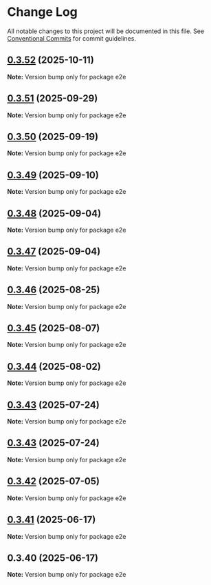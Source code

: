 # Change Log

All notable changes to this project will be documented in this file.
See [Conventional Commits](https://conventionalcommits.org) for commit guidelines.

## [0.3.52](https://github.com/hyperweb-io/interchain-kit/compare/e2e@0.3.51...e2e@0.3.52) (2025-10-11)

**Note:** Version bump only for package e2e

## [0.3.51](https://github.com/hyperweb-io/interchain-kit/compare/e2e@0.3.50...e2e@0.3.51) (2025-09-29)

**Note:** Version bump only for package e2e

## [0.3.50](https://github.com/hyperweb-io/interchain-kit/compare/e2e@0.3.49...e2e@0.3.50) (2025-09-19)

**Note:** Version bump only for package e2e

## [0.3.49](https://github.com/hyperweb-io/interchain-kit/compare/e2e@0.3.48...e2e@0.3.49) (2025-09-10)

**Note:** Version bump only for package e2e

## [0.3.48](https://github.com/hyperweb-io/interchain-kit/compare/e2e@0.3.47...e2e@0.3.48) (2025-09-04)

**Note:** Version bump only for package e2e

## [0.3.47](https://github.com/hyperweb-io/interchain-kit/compare/e2e@0.3.46...e2e@0.3.47) (2025-09-04)

**Note:** Version bump only for package e2e

## [0.3.46](https://github.com/hyperweb-io/interchain-kit/compare/e2e@0.3.45...e2e@0.3.46) (2025-08-25)

**Note:** Version bump only for package e2e

## [0.3.45](https://github.com/cosmology-tech/interchain-kit/compare/e2e@0.3.44...e2e@0.3.45) (2025-08-07)

**Note:** Version bump only for package e2e

## [0.3.44](https://github.com/cosmology-tech/interchain-kit/compare/e2e@0.3.43...e2e@0.3.44) (2025-08-02)

**Note:** Version bump only for package e2e

## [0.3.43](https://github.com/cosmology-tech/interchain-kit/compare/e2e@0.3.43...e2e@0.3.43) (2025-07-24)

**Note:** Version bump only for package e2e

## [0.3.43](https://github.com/cosmology-tech/interchain-kit/compare/e2e@0.3.42...e2e@0.3.43) (2025-07-24)

**Note:** Version bump only for package e2e

## [0.3.42](https://github.com/hyperweb-io/interchain-kit/compare/e2e@0.3.41...e2e@0.3.42) (2025-07-05)

**Note:** Version bump only for package e2e

## [0.3.41](https://github.com/hyperweb-io/interchain-kit/compare/e2e@0.3.40...e2e@0.3.41) (2025-06-17)

**Note:** Version bump only for package e2e

## 0.3.40 (2025-06-17)

**Note:** Version bump only for package e2e
